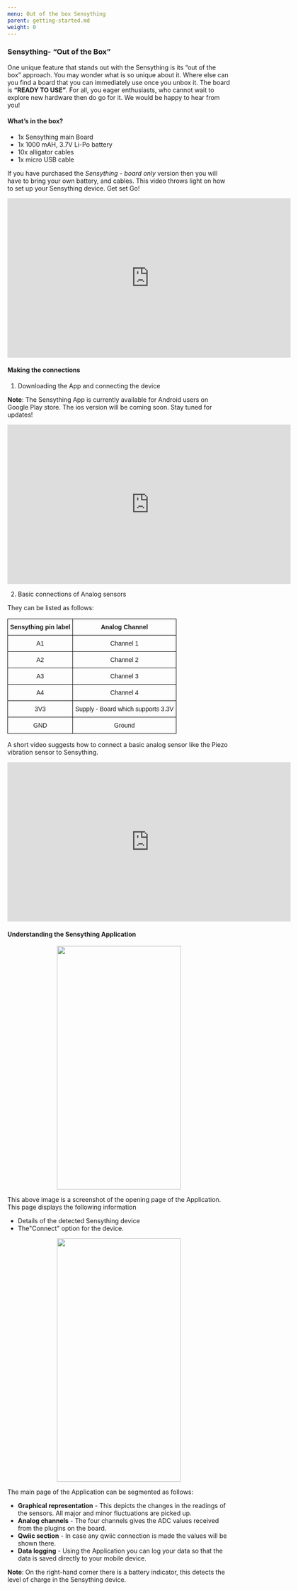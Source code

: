 ```yaml
---
menu: Out of the box Sensything
parent: getting-started.md
weight: 0
---
```

### Sensything- “Out of the Box”
One unique feature that stands out with the Sensything is its “out of the box” approach. You may wonder what is so unique about it. Where else can you find a board that you can immediately use once you unbox it. The board is **“READY TO USE”**. For all, you eager enthusiasts, who cannot wait to explore new hardware then do go for it. We would be happy to hear from you!


#### What’s in the box?
* 1x Sensything main Board
* 1x 1000 mAH, 3.7V Li-Po battery
* 10x alligator cables
* 1x micro USB cable

If you have purchased the *Sensything - board only* version then you will have to bring your own battery, and cables.
This video throws light on how to set up your Sensything device. Get set Go!
<iframe width="640" height="360" src="https://player.vimeo.com/video/306863926" frameborder="0" allowFullScreen mozallowfullscreen webkitAllowFullScreen></iframe>

#### Making the connections

1) Downloading the App and connecting the device

**Note**: The Sensything App is currently available for Android users on Google Play store. The ios version will be coming soon. Stay tuned for updates!
<iframe width="640" height="360" src="https://player.vimeo.com/video/307040678" frameborder="0" allowFullScreen mozallowfullscreen webkitAllowFullScreen></iframe>


2) Basic connections of Analog sensors

They can be listed as follows:

<style type="text/css">
.tg  {border-collapse:collapse;border-spacing:0;}
.tg td{font-family:Arial, sans-serif;font-size:14px;padding:10px 5px;border-style:solid;border-width:1px;overflow:hidden;word-break:normal;border-color:black;}
.tg th{font-family:Arial, sans-serif;font-size:14px;font-weight:normal;padding:10px 5px;border-style:solid;border-width:1px;overflow:hidden;word-break:normal;border-color:black;}
.tg .tg-s6z2{text-align:center}
.tg .tg-baqh{text-align:center;vertical-align:top}
.tg .tg-s268{text-align:left}
.tg .tg-0lax{text-align:left;vertical-align:top}
</style>
<table class="tg">
  <tr>
    <th class="tg-s268"><span style="font-weight:600">Sensything pin label</span></th>
    <th class="tg-s6z2"><span style="font-weight:600">Analog Channel</span></th>
  </tr>
  <tr>
    <td class="tg-s6z2">A1</td>
    <td class="tg-s6z2">Channel 1</td>
  </tr>
  <tr>
    <td class="tg-baqh">A2</td>
    <td class="tg-baqh">Channel 2</td>
  </tr>
  <tr>
    <td class="tg-baqh">A3</td>
    <td class="tg-baqh">Channel 3</td>
  </tr>
  <tr>
    <td class="tg-baqh">A4</td>
    <td class="tg-baqh">Channel 4</td>
  </tr>
  <tr>
    <td class="tg-baqh">3V3</td>
    <td class="tg-0lax">Supply - Board which supports 3.3V</td>
  </tr>
  <tr>
    <td class="tg-baqh">GND</td>
    <td class="tg-baqh">Ground</td>
  </tr>
</table>



A short video suggests how to connect a basic analog sensor like the Piezo vibration sensor to Sensything.

<iframe width="640" height="360" src="https://player.vimeo.com/video/307550473" frameborder="0" allowFullScreen mozallowfullscreen webkitAllowFullScreen></iframe>

#### Understanding the Sensything Application

<p align="center">   <img width="280" height="550" src="images/sensything_app_1.png"> </p>

This above image is a screenshot of the opening page of the Application. This page displays the following information
* Details of the detected Sensything device
* The"Connect" option for the device.

<p align="center">   <img width="280" height="550" src="images/sensything_app_2.png"> </p>

The main page of the Application can be segmented as follows:
* **Graphical representation** - This depicts the changes in the readings of the sensors. All major and minor fluctuations are picked up.
* **Analog channels** - The four channels gives the ADC values received from the plugins on the board.
* **Qwiic section** - In case any qwiic connection is made the values will be shown there.
* **Data logging** - Using the Application you can log your data so that the data is saved directly to your mobile device.

**Note**: On the right-hand corner there is a battery indicator, this detects the level of charge in the Sensything device.
